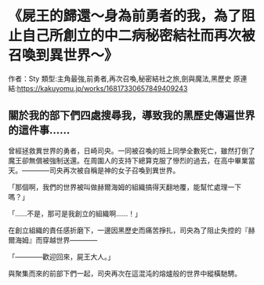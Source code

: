 # 《屍王的歸還～身為前勇者的我，為了阻止自己所創立的中二病秘密結社而再次被召喚到異世界～》

作者：Sty
類型:主角最強,前勇者,再次召喚,秘密結社之旅,劍與魔法,黑歷史
原連結:https://kakuyomu.jp/works/16817330657849409243

## 關於我的部下們四處搜尋我，導致我的黑歷史傳遍世界的這件事......

曾經拯救異世界的勇者，日崎司央。一同被召喚的班上同學全數死亡，雖然打倒了魔王卻無償被強制送還。在周圍人的支持下總算克服了慘烈的過去，在高中畢業當天。————司央再次被自稱是神的女子召喚到異世界。

「那個啊，我們的世界被叫做赫爾海姆的組織搞得天翻地覆，能幫忙處理一下嗎？」

「......不是，那可是我創立的組織啊......！」

在創立組織的責任感折磨下，一邊因黑歷史而痛苦掙扎，司央為了阻止失控的『赫爾海姆』而穿越世界————

「————歡迎回來，屍王大人。」

與聚集而來的前部下們一起，司央再次在這混沌的熔爐般的世界中縱橫馳騁。